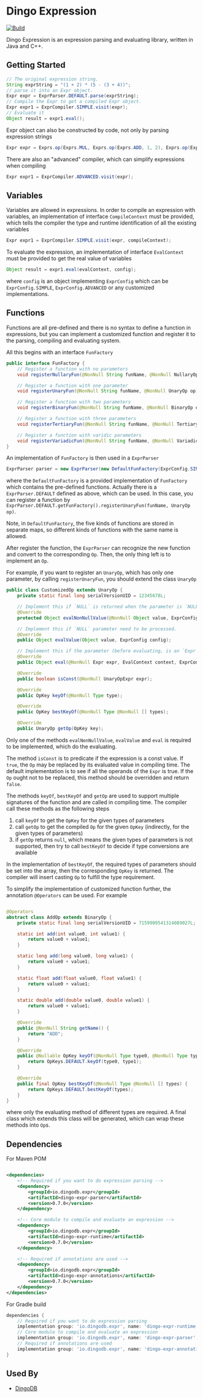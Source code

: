 # Dingo Expression

[![Build](https://github.com/dingodb/dingo-expr/actions/workflows/build.yml/badge.svg)](https://github.com/dingodb/dingo-expr/actions/workflows/build.yml)

Dingo Expression is an expression parsing and evaluating library, written in Java and C++.

## Getting Started

```java
// The original expression string.
String exprString = "(1 + 2) * (5 - (3 + 4))";
// parse it into an Expr object.
Expr expr = ExprParser.DEFAULT.parse(exprString);
// Compile the Expr to get a compiled Expr object.
Expr expr1 = ExprCompiler.SIMPLE.visit(expr);
// Evaluate it
Object result = expr1.eval();
```

Expr object can also be constructed by code, not only by parsing expression strings

```java
Expr expr = Exprs.op(Exprs.MUL, Exprs.op(Exprs.ADD, 1, 2), Exprs.op(Exprs.SUB, 5, Exprs.op(Exprs.ADD, 3, 4)));
```

There are also an "advanced" compiler, which can simplify expressions when compiling

```java
Expr expr1 = ExprCompiler.ADVANCED.visit(expr);
```

## Variables

Variables are allowed in expressions. In order to compile an expression with variables, an implementation of
interface `CompileContext` must be provided, which tells the compiler the type and runtime identification of all the
existing variables

```java
Expr expr1 = ExprCompiler.SIMPLE.visit(expr, compileContext);
```

To evaluate the expression, an implementation of interface `EvalContext` must be provided to get the real value of
variables

```java
Object result = expr1.eval(evalContext, config);
```

where `config` is an object implementing `ExprConfig` which can be `ExprConfig.SIMPLE`, `ExprConfig.ADVANCED` or any
customized implementations.

## Functions

Functions are all pre-defined and there is no syntax to define a function in expressions, but you can implement a
customized function and register it to the parsing, compiling and evaluating system.

All this begins with an interface `FunFactory`

```java
public interface FunFactory {
    // Register a function with no parameters
    void registerNullaryFun(@NonNull String funName, @NonNull NullaryOp op);

    // Register a function with one parameter
    void registerUnaryFun(@NonNull String funName, @NonNull UnaryOp op);

    // Register a function with two parameters
    void registerBinaryFun(@NonNull String funName, @NonNull BinaryOp op);

    // Register a function with three parameters
    void registerTertiaryFun(@NonNull String funName, @NonNull TertiaryOp op);

    // Register a function with varidic parameters
    void registerVariadicFun(@NonNull String funName, @NonNull VariadicOp op);
}
```

An implementation of `FunFactory` is then used in a `ExprParser`

```java
ExprParser parser = new ExprParser(new DefaultFunFactory(ExprConfig.SIMPLE));
```

where the `DefaultFunFactory` is a provided implementation of `FunFactory` which contains the pre-defined functions.
Actually there is a `ExprParser.DEFAULT` defined as above, which can be used. In this case, you can register a function
by `ExprParser.DEFAULT.getFunFactory().registerUnaryFun(funName, UnaryOp op)`.

Note, in `DefaultFunFactory`, the five kinds of functions are stored in separate maps, so different kinds of functions
with the same name is allowed.

After register the function, the `ExprParser` can recognize the new function and convert to the corresponding `Op`.
Then, the only thing left is to implement an `Op`.

For example, if you want to register an `UnaryOp`, which has only one parameter, by calling `registerUnaryFun`, you
should extend the class `UnaryOp`

```java
public class CustomizedOp extends UnaryOp {
    private static final long serialVersionUID = 12345678L;

    // Implement this if `NULL` is returned when the parameter is `NULL`.
    @Override
    protected Object evalNonNullValue(@NonNull Object value, ExprConfig config);

    // Implement this if `NULL` parameter need to be processed.
    @Override
    public Object evalValue(Object value, ExprConfig config);

    // Implement this if the parameter (before evaluating, is an `Expr`) need to be processed.
    @Override
    public Object eval(@NonNull Expr expr, EvalContext context, ExprConfig config);

    @Override
    public boolean isConst(@NonNull UnaryOpExpr expr);

    @Override
    public OpKey keyOf(@NonNull Type type);

    @Override
    public OpKey bestKeyOf(@NonNull Type @NonNull [] types);

    @Override
    public UnaryOp getOp(OpKey key);
```

Only one of the methods `evalNonNullValue`, `evalValue` and `eval` is required to be implemented, which do the
evaluating.

The method `isConst` is to predicate if the expression is a const value. If `true`, the `Op` may be replaced by its
evaluated value in compiling time. The default implementation is to see if all the operands of the `Expr` is true. If
the `Op` ought not to be replaced, this method should be overridden and return `false`.

The methods `keyOf`, `bestKeyOf` and `getOp` are used to support multiple signatures of the function and are called in
compiling time. The compiler call these methods as the following steps

1. call `keyOf` to get the `OpKey` for the given types of parameters
2. call `getOp` to get the compiled `Op` for the given `OpKey` (indirectly, for the given types of parameters)
3. if `getOp` returns `null`, which means the given types of parameters is not supported, then try to call `bestKeyOf`
   to decide if type conversions are available

In the implementation of `bestKeyOf`, the required types of parameters should be set into the array, then the
corresponding `OpKey` is returned. The compiler will insert casting `Op` to fulfill the type requirement.

To simplify the implementation of customized function further, the annotation `@Operators` can be used. For example

```java

@Operators
abstract class AddOp extends BinaryOp {
    private static final long serialVersionUID = 7159909541314089027L;

    static int add(int value0, int value1) {
        return value0 + value1;
    }

    static long add(long value0, long value1) {
        return value0 + value1;
    }

    static float add(float value0, float value1) {
        return value0 + value1;
    }

    static double add(double value0, double value1) {
        return value0 + value1;
    }

    @Override
    public @NonNull String getName() {
        return "ADD";
    }

    @Override
    public @Nullable OpKey keyOf(@NonNull Type type0, @NonNull Type type1) {
        return OpKeys.DEFAULT.keyOf(type0, type1);
    }

    @Override
    public final OpKey bestKeyOf(@NonNull Type @NonNull [] types) {
        return OpKeys.DEFAULT.bestKeyOf(types);
    }
}
```

where only the evaluating method of different types are required. A final class which extends this class will be
generated, which can wrap these methods into `Op`s.

## Dependencies

For Maven POM

```xml

<dependencies>
    <!-- Required if you want to do expression parsing -->
    <dependency>
        <groupId>io.dingodb.expr</groupId>
        <artifactId>dingo-expr-parser</artifactId>
        <version>0.7.0</version>
    </dependency>

    <!-- Core module to compile and evaluate an expression -->
    <dependency>
        <groupId>io.dingodb.expr</groupId>
        <artifactId>dingo-expr-runtime</artifactId>
        <version>0.7.0</version>
    </dependency>

    <!-- Required if annotations are used -->
    <dependency>
        <groupId>io.dingodb.expr</groupId>
        <artifactId>dingo-expr-annotations</artifactId>
        <version>0.7.0</version>
    </dependency>
</dependencies>
```

For Gradle build

```groovy
dependencies {
    // Required if you want to do expression parsing
    implementation group: 'io.dingodb.expr', name: 'dingo-expr-runtime', version: '0.7.0'
    // Core module to compile and evaluate an expression
    implementation group: 'io.dingodb.expr', name: 'dingo-expr-parser', version: '0.7.0'
    // Required if annotations are used
    implementation group: 'io.dingodb.expr', name: 'dingo-expr-annotations', version: '0.7.0'
}
```

## Used By

- [DingoDB](https://github.com/dingodb/dingo)
